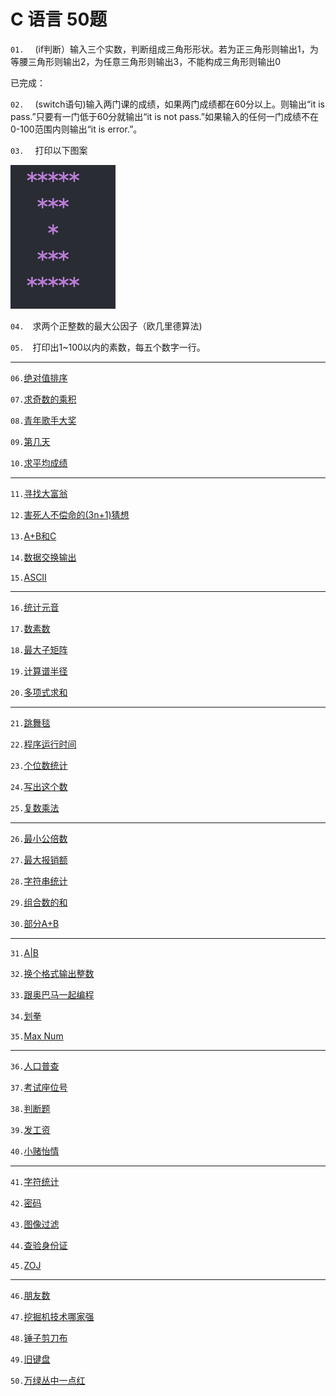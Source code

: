 # C 语言 50题


`01.`　 (if判断）输入三个实数，判断组成三角形形状。若为正三角形则输出1，为等腰三角形则输出2，为任意三角形则输出3，不能构成三角形则输出0

已完成：

`02.` 　(switch语句)输入两门课的成绩，如果两门成绩都在60分以上。则输出“it is pass.”只要有一门低于60分就输出“it is not pass.”如果输入的任何一门成绩不在0-100范围内则输出“it is error.”。

`03.` 　打印以下图案

![三角形](./c_50.png)

`04.`　求两个正整数的最大公因子（欧几里德算法)

`05.`　打印出1~100以内的素数，每五个数字一行。

***
`06.`[绝对值排序](http://acm.hdu.edu.cn/showproblem.php?pid=2020)

`07.`[求奇数的乘积](http://acm.hdu.edu.cn/showproblem.php?pid=2006)

`08.`[青年歌手大奖](http://acm.hdu.edu.cn/showproblem.php?pid=2014)

`09.`[第几天](http://acm.hdu.edu.cn/showproblem.php?pid=2005)

`10.`[求平均成绩](http://acm.hdu.edu.cn/showproblem.php?pid=2023)

***

`11.`[寻找大富翁](http://acm.hdu.edu.cn/showproblem.php?pid=3785)

`12.`[害死人不偿命的(3n+1)猜想](https://pintia.cn/problem-sets/994805260223102976/problems/994805325918486528)

`13.`[A+B和C](https://pintia.cn/problem-sets/994805260223102976/problems/994805312417021952)

`14.`[数据交换输出](http://acm.hdu.edu.cn/showproblem.php?pid=2016)

`15.`[ASCII](http://acm.hdu.edu.cn/showproblem.php?pid=3361)


***
`16.`[统计元音](http://acm.hdu.edu.cn/showproblem.php?pid=2027)

`17.`[数素数](https://pintia.cn/problem-sets/994805260223102976/problems/994805309963354112)

`18.`[最大子矩阵](http://acm.hdu.edu.cn/showproblem.php?pid=1559)

`19.`[计算谱半径](https://pintia.cn/problem-sets/994805260223102976/problems/994805267860930560)

`20.`[多项式求和](http://acm.hdu.edu.cn/showproblem.php?pid=2011)


***
`21.`[跳舞毯](http://acm.hdu.edu.cn/showproblem.php?pid=2154)

`22.`[程序运行时间](https://pintia.cn/problem-sets/994805260223102976/problems/994805295203598336)

`23.`[个位数统计](https://pintia.cn/problem-sets/994805260223102976/problems/994805300404535296)

`24.`[写出这个数](https://pintia.cn/problem-sets/994805260223102976/problems/994805324509200384)

`25.`[复数乘法](https://pintia.cn/problem-sets/994805260223102976/problems/994805274496319488)


***
`26.`[最小公倍数](http://acm.hdu.edu.cn/showproblem.php?pid=1108)

`27.`[最大报销额](http://acm.hdu.edu.cn/showproblem.php?pid=1864)

`28.`[字符串统计](http://acm.hdu.edu.cn/showproblem.php?pid=2017)

`29.`[组合数的和](https://pintia.cn/problem-sets/994805260223102976/problems/994805271455449088)

`30.`[部分A+B](https://pintia.cn/problem-sets/994805260223102976/problems/994805306310115328)

***

`31.`[A|B](http://acm.hdu.edu.cn/showproblem.php?pid=2075)

`32.`[换个格式输出整数](https://pintia.cn/problem-sets/994805260223102976/problems/994805318855278592)

`33.`[跟奥巴马一起编程](https://pintia.cn/problem-sets/994805260223102976/problems/994805285812551680)

`34.`[划拳](https://pintia.cn/problem-sets/994805260223102976/problems/994805277847568384)

`35.`[Max Num](http://acm.hdu.edu.cn/showproblem.php?pid=2071)


***
`36.`[人口普查](https://pintia.cn/problem-sets/994805260223102976/problems/994805293282607104)

`37.`[考试座位号](https://pintia.cn/problem-sets/994805260223102976/problems/994805281567916032)

`38.`[判断题](https://pintia.cn/problem-sets/994805260223102976/problems/994805268817231872)

`39.`[发工资](http://acm.hdu.edu.cn/showproblem.php?pid=2021)

`40.`[小赌怡情](https://pintia.cn/problem-sets/994805260223102976/problems/994805264312549376)


***
`41.`[字符统计](https://pintia.cn/problem-sets/994805260223102976/problems/994805280817135616)

`42.`[密码](http://acm.hdu.edu.cn/showproblem.php?pid=2043)

`43.`[图像过滤](https://pintia.cn/problem-sets/994805260223102976/problems/994805266514558976)

`44.`[查验身份证](https://pintia.cn/problem-sets/994805260223102976/problems/994805290334011392)

`45.`[ZOJ](http://acm.hdu.edu.cn/showproblem.php?pid=3783)


***
`46.`[朋友数](https://pintia.cn/problem-sets/994805260223102976/problems/994805267416334336)

`47.`[挖掘机技术哪家强](https://pintia.cn/problem-sets/994805260223102976/problems/994805289432236032)

`48.`[锤子剪刀布](https://pintia.cn/problem-sets/994805260223102976/problems/994805304020025344)

`49.`[旧键盘](https://pintia.cn/problem-sets/994805260223102976/problems/994805292322111488)

`50.`[万绿丛中一点红](https://pintia.cn/problem-sets/994805260223102976/problems/994805265579229184)
